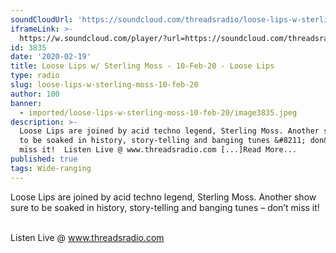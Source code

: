 ```yaml
---
soundCloudUrl: 'https://soundcloud.com/threadsradio/loose-lips-w-sterling-moss-10-feb-20'
iframeLink: >-
  https://w.soundcloud.com/player/?url=https://soundcloud.com/threadsradio/loose-lips-w-sterling-moss-10-feb-20&color=00aabb&auto_play=false&hide_related=false&show_comments=true&show_user=true&show_reposts=false
id: 3835
date: '2020-02-19'
title: Loose Lips w/ Sterling Moss - 10-Feb-20 - Loose Lips
type: radio
slug: loose-lips-w-sterling-moss-10-feb-20
author: 100
banner:
  - imported/loose-lips-w-sterling-moss-10-feb-20/image3835.jpeg
description: >-
  Loose Lips are joined by acid techno legend, Sterling Moss. Another show sure
  to be soaked in history, story-telling and banging tunes &#8211; don&#8217;t
  miss it!⁠ ⁠ Listen Live @ www.threadsradio.com [...]Read More...
published: true
tags: Wide-ranging
---
```

Loose Lips are joined by acid techno legend, Sterling Moss. Another show sure to be soaked in history, story-telling and banging tunes – don’t miss it!⁠

  
⁠  
Listen Live @ www.threadsradio.com